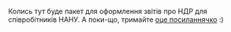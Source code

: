 Колись тут буде пакет для оформлення звітів про НДР для співробітників НАНУ. А поки-що, тримайте [оце посиланнячко](http://dkhramov.dp.ua/Comp.NIRReportDSTU300895#_1) :)